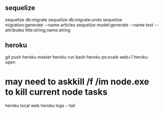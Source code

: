 ## sequelize
sequelize db:migrate
sequelize db:migrate:undo
sequelize migration:generate --name articles
sequelize model:generate --name test --attributes title:string,name:string

## heroku
git push heroku master
heroku run bash
heroku ps:scale web=1
heroku open
# may need to askkill /f /im node.exe to kill current node tasks
heroku local web
heroku logs --tail
